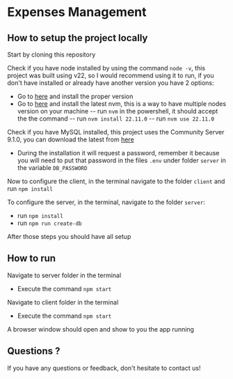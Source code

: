 
# Expenses Management


## How to setup the project locally

  Start by cloning this repository

Check if you have node installed by using the command `node -v`, this project was built using v22, so I would recommend using it to run, if you don't have installed or already have another version you have 2 options:
- Go to [here](https://nodejs.org/en/download/package-manager) and install the proper version
- Go to [here](https://github.com/coreybutler/nvm-windows/releases) and install the latest nvm, this is a way to have multiple nodes version on your machine
-- run `nvm` in the powershell, it should accept the the command
-- run `nvm install 22.11.0`
-- run `nvm use 22.11.0`

Check if you have MySQL installed, this project uses the Community Server 9.1.0, you can download the latest from [here](https://dev.mysql.com/downloads/mysql/)
- During the installation it will request a password, remember it because you will need to put that password in the files `.env` under folder `server` in the variable `DB_PASSWORD`


Now to configure the client, in the terminal navigate to the folder `client` and run `npm install`

To configure the server, in the terminal, navigate to the folder `server`:
- run `npm install`
- run `npm run create-db`

After those steps you should have all setup

## How to run

Navigate to server folder in the terminal
- Execute the command `npm start`

Navigate to client folder in the terminal
- Execute the command `npm start`

A browser window should open and show to you the app running

## Questions ?

If you have any questions or feedback, don't hesitate to contact us!